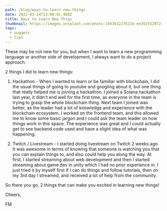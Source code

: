 ```yaml
---
path: /blog/ways-to-learn-new-things
date: 2022-03-14T13:00:01.468Z
title: Ways to Learn New Thigs
thumbnail: https://images.unsplash.com/photo-1493612276216-ee3925520721?ixlib=rb-1.2.1&ixid=MnwxMjA3fDB8MHxwaG90by1wYWdlfHx8fGVufDB8fHx8&auto=format&fit=crop&w=1964&q=80
tags:
  - nuggets
  - tips
---
```

These may be not new for you, but when I want to learn a new programming language or another side of development, I always want to do a project approach. 

2 things I did to learn new things:

1. Hackathon - When I wanted to learn or be familiar with blockchain, I did the usual things of going to youtube and googling about it, but one thing that really helped me is joining a hackathon. I joined a Solana hackathon last year, it didn't end well for the first time, as everyone in the team is trying to grasp the whole blockchain thing. Next team I joined was better, as the leader had a lot of knowledge and experience with the blockchain ecosystem. I worked on the frontend team, and this allowed me to know some basic jargon and I could ask the team leader on how things work in this space. The experience was great and I could actually get to see backend code used and have a slight idea of what was happening.


2. Twitch / Livestream - I started doing livestream on Twitch 2 weeks ago. It was awesome in terms of knowing that someone is watching you that you can explain things to, and also could help you along the way. At first, I started streaming about web development and then I started streaming about game dev in unity which I had no prior experience in. I just tried it by myself first if I can do things and follow tutorials, then on my 3rd day I streamed, and received a lot of help from the community.

So there you go, 2 things that can make you excited in learning new things!

Cheers,

FM